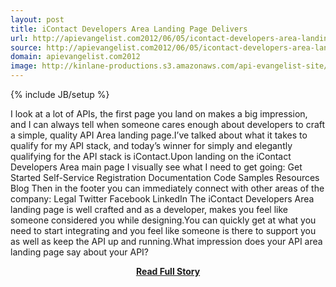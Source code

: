 ```yaml
---
layout: post
title: iContact Developers Area Landing Page Delivers
url: http://apievangelist.com2012/06/05/icontact-developers-area-landing-page-delivers/
source: http://apievangelist.com2012/06/05/icontact-developers-area-landing-page-delivers/
domain: apievangelist.com2012
image: http://kinlane-productions.s3.amazonaws.com/api-evangelist-site/blog/icontact-logo.jpg
---
```

{% include JB/setup %}<p>I look at a lot of APIs, the first page you land on makes a big impression, and I can always tell when someone cares enough about developers to craft a simple, quality API Area landing page.I’ve talked about what it takes to qualify for my API stack, and today’s winner for simply and elegantly qualifying for the API stack is iContact.Upon landing on the iContact Developers Area main page I visually see what I need to get going: Get Started Self-Service Registration Documentation Code Samples Resources Blog Then in the footer you can immediately connect with other areas of the company: Legal Twitter Facebook LinkedIn The iContact Developers Area landing page is well crafted and as a developer, makes you feel like someone considered you while designing.You can quickly get at what you need to start integrating and you feel like someone is there to support you as well as keep the API up and running.What impression does your API area landing page say about your API?</p>
<center><p><a href="http://apievangelist.com2012/06/05/icontact-developers-area-landing-page-delivers/" style='padding:25px; font-sze:18px; font-weight: bold;'>Read Full Story</a></p></center>
